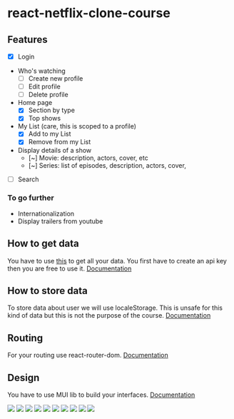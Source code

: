 # react-netflix-clone-course

## Features

- [x] Login
- Who's watching
  - [ ] Create new profile
  - [ ] Edit profile
  - [ ] Delete profile
- Home page
  - [x] Section by type
  - [x] Top shows
- My List (care, this is scoped to a profile)
  - [x] Add to my List
  - [x] Remove from my List
- Display details of a show
  - [~] Movie: description, actors, cover, etc
  - [~] Series: list of episodes, description, actors, cover,
- [ ] Search

### To go further

- Internationalization
- Display trailers from youtube

## How to get data

You have to use [this](https://www.themoviedb.org/) to get all your data. You first have to create an api key then you are free to use it.
[Documentation](https://developers.themoviedb.org/3)

## How to store data

To store data about user we will use localeStorage. This is unsafe for this kind of data but this is not the purpose of the course.
[Documentation](https://developer.mozilla.org/en-US/docs/Web/API/Window/localStorage)

## Routing

For your routing use react-router-dom.
[Documentation](https://v5.reactrouter.com/web/guides/quick-start)

## Design

You have to use MUI lib to build your interfaces.
[Documentation](https://mui.com/)

![](Assets/homepage.png)
![](Assets/login.png)
![](Assets/movieDetails.png)
![](Assets/mylist.png)
![](Assets/search.png)
![](Assets/sectionByType.png)
![](Assets/serieDetails.png)
![](Assets/serieEpList.png)
![](Assets/topshows.png)
![](Assets/whoswatching.png)
